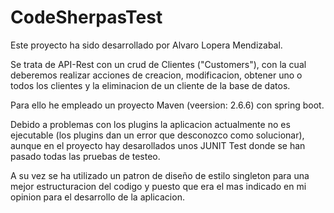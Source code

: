 ﻿# CodeSherpasTest

Este proyecto ha sido desarrollado por Alvaro Lopera Mendizabal.

Se trata de API-Rest con un crud de Clientes ("Customers"), con la cual deberemos realizar acciones de creacion, modificacion, obtener uno o todos los clientes y la eliminacion de un cliente de la base de datos. 

Para ello he empleado un proyecto Maven (veersion: 2.6.6) con spring boot.

Debido a problemas con los plugins la aplicacion actualmente no es ejecutable (los plugins dan un error que desconozco como solucionar), aunque en el proyecto hay desarollados unos JUNIT Test donde se han pasado todas las pruebas de testeo. 

A su vez se ha utilizado un patron de diseño de estilo singleton para una mejor estructuracion del codigo y puesto que era el mas indicado en mi opinion para el desarrollo de la aplicacion. 


